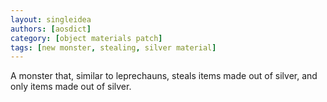 ```yaml
---
layout: singleidea
authors: [aosdict]
category: [object materials patch]
tags: [new monster, stealing, silver material]
---
```

A monster that, similar to leprechauns, steals items made out of silver, and only items made out of silver.

